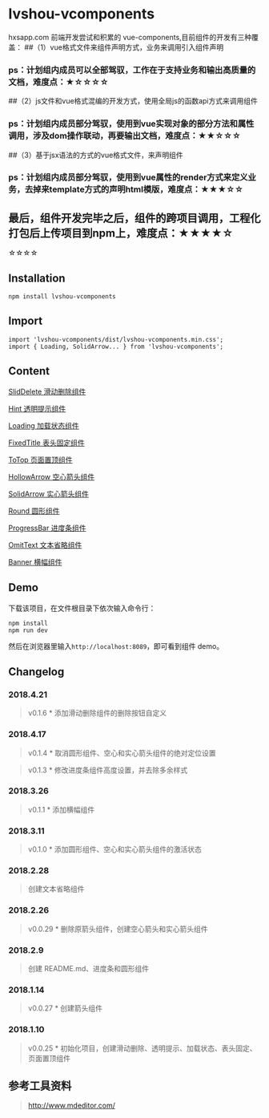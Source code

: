 
# lvshou-vcomponents
hxsapp.com 前端开发尝试和积累的 vue-components,目前组件的开发有三种覆盖：
##（1）vue格式文件来组件声明方式，业务来调用引入组件声明
### ps：计划组内成员可以全部驾驭，工作在于支持业务和输出高质量的文档，难度点：★☆☆☆☆

##（2）js文件和vue格式混编的开发方式，使用全局js的函数api方式来调用组件
### ps：计划组内成员部分驾驭，使用到vue实现对象的部分方法和属性调用，涉及dom操作联动，再要输出文档，难度点：★★☆☆☆

##（3）基于jsx语法的方式的vue格式文件，来声明组件
### ps：计划组内成员部分驾驭，使用到vue属性的render方式来定义业务，去掉来template方式的声明html模版，难度点：★★★☆☆

## 最后，组件开发完毕之后，组件的跨项目调用，工程化打包后上传项目到npm上，难度点：★★★★☆


☆☆☆☆



## Installation
```
npm install lvshou-vcomponents
```

## Import
```
import 'lvshou-vcomponents/dist/lvshou-vcomponents.min.css';
import { Loading, SolidArrow... } from 'lvshou-vcomponents';
```

## Content
[SlidDelete 滑动删除组件](./src/components/SlidDelete)

[Hint 透明提示组件](./src/components/Hint)

[Loading 加载状态组件](./src/components/Loading)

[FixedTitle 表头固定组件](./src/components/FixedTitle)

[ToTop 页面置顶组件](./src/components/ToTop)

[HollowArrow 空心箭头组件](./src/components/HollowArrow)

[SolidArrow 实心箭头组件](./src/components/SolidArrow)

[Round 圆形组件](./src/components/Round)

[ProgressBar 进度条组件](./src/components/ProgressBar)

[OmitText 文本省略组件](./src/components/OmitText)

[Banner 横幅组件](./src/components/Banner)

## Demo
下载该项目，在文件根目录下依次输入命令行：
```
npm install
npm run dev
```
然后在浏览器里输入`http://localhost:8089`，即可看到组件 demo。

## Changelog
### 2018.4.21
> v0.1.6 * 添加滑动删除组件的删除按钮自定义

### 2018.4.17
> v0.1.4 * 取消圆形组件、空心和实心箭头组件的绝对定位设置

> v0.1.3 * 修改进度条组件高度设置，并去除多余样式

### 2018.3.26
> v0.1.1 * 添加横幅组件

### 2018.3.11
> v0.1.0 * 添加圆形组件、空心和实心箭头组件的激活状态

### 2018.2.28
> 创建文本省略组件

### 2018.2.26
> v0.0.29 * 删除原箭头组件，创建空心箭头和实心箭头组件

### 2018.2.9
> 创建 README.md、进度条和圆形组件

### 2018.1.14
> v0.0.27 * 创建箭头组件

### 2018.1.10
> v0.0.25 * 初始化项目，创建滑动删除、透明提示、加载状态、表头固定、页面置顶组件

## 参考工具资料
> http://www.mdeditor.com/
